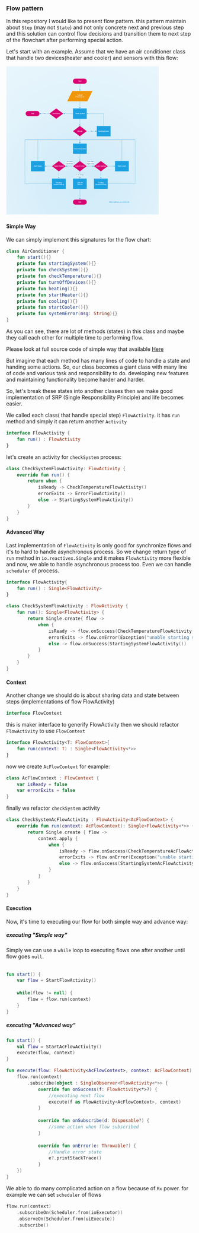 ### Flow pattern

In this repository I would like to present flow pattern. this pattern maintain about
`Step` (may not `State`) and not only concrete next and previous step and this 
solution can control flow decisions and transition them to next step of the
flowchart after performing special action.

Let's start with an example. Assume that we have an air conditioner class that handle 
two devices(heater and cooler) and sensors with this flow:

<img alt="flowchart for flow pattern" src="https://github.com/imohsenb/FlowPattern/blob/master/flowchart.png" height="400"/>

#### Simple Way
We can simply implement this signatures for the flow chart:
```kotlin
class AirConditioner {
    fun start(){}
    private fun startingSystem(){}
    private fun checkSystem(){}
    private fun checkTemperature(){}
    private fun turnOffDevices(){}
    private fun heating(){}
    private fun startHeater(){}
    private fun cooling(){}
    private fun startCooler(){}
    private fun systemError(msg: String){}
}
``` 

As you can see, there are lot of methods (states) in this class and maybe they call
each other for multiple time to performing flow.

Please look at full source code of simple way that available [Here](https://github.com/imohsenb/FlowPattern/tree/290afc56ac6a608222ad5473dd24f8b575fb1a87)

But imagine that each method has many lines of code to handle a state and handing some actions.
So, our class becomes a giant class with many line of code and various task and 
responsibility to do. developing new features and maintaining functionality become 
harder and harder.

So, let's break these states into another classes then we make good implementation of 
SRP (Single Responsibility Principle) and life becomes easier.

We called each class( that handle special step) `FlowActivity`. it has `run` method 
and simply it can return another `Activity`

```kotlin
interface FlowActivity {
    fun run() : FlowActivity
}
```

let's create an activity for `checkSystem` process:

```kotlin
class CheckSystemFlowActivity: FlowActivity {
    override fun run() {
        return when {
            isReady -> CheckTemperatureFlowActivity()
            errorExits -> ErrorFlowActivity()
            else -> StartingSystemFlowActivity()
        }
    }
}
```

#### Advanced Way

Last implementation of `FlowActivity` is only good for synchronize flows and it's to 
hard to handle asynchronous process. So we change return type of `run` method in 
`io.reactivex.Single` and it makes `FlowActivity` more flexible and now, we able to 
handle asynchronous process too. Even we can handle `scheduler` of process.
```kotlin
interface FlowActivity{
    fun run() : Single<FlowActivity>
}
```

```kotlin
class CheckSystemFlowActivity : FlowActivity {
    fun run(): Single<FlowActivity> {
        return Single.create{ flow -> 
            when {
                isReady -> flow.onSuccess(CheckTemperatureFlowActivity())
                errorExits -> flow.onError(Exception("unable starting system"))
                else -> flow.onSuccess(StartingSystemFlowActivity())
            }
        }
    }
}
```

#### Context
Another change we should do is about sharing data and state between steps (implementations of flow FlowActivity)
```kotlin
interface FlowContext 
```
this is maker interface to generify FlowActivity then we should refactor `FlowActivity`
to use `FlowContext`
```kotlin
interface FlowActivity<T: FlowContext>{
    fun run(context: T) : Single<FlowActivity<*>>
}
```
now we create `AcFlowContext` for example:
```kotlin
class AcFlowContext : FlowContext {
    var isReady = false
    var errorExits = false
}
```
finally we refactor `checkSystem` activity

```kotlin
class CheckSystemAcFlowActivity : FlowActivity<AcFlowContext> {
    override fun run(context: AcFlowContext): Single<FlowActivity<*>> {
        return Single.create { flow ->
            context.apply {
                when {
                    isReady -> flow.onSuccess(CheckTemperatureAcFlowActivity())
                    errorExits -> flow.onError(Exception("unable starting system"))
                    else -> flow.onSuccess(StartingSystemAcFlowActivity())
                }
            }
        }
    }
}
```

#### Execution
Now, it's time to executing our flow for both simple way and advance way:

##### executing "Simple way"
Simply we can use a `while` loop to executing flows one after another until flow
goes `null`.
```kotlin

fun start() {
    var flow = StartFlowActivity()
    
    while(flow != null) {
        flow = flow.run(context)
    }
}

```
##### executing "Advanced way"

```kotlin
fun start() {
    val flow = StartAcFlowActivity()
    execute(flow, context)
}
```
```kotlin
fun execute(flow: FlowActivity<AcFlowContext>, context: AcFlowContext) {
    flow.run(context)
        .subscribe(object : SingleObserver<FlowActivity<*>> {
            override fun onSuccess(f: FlowActivity<*>?) {
                //executing next flow
                execute(f as FlowActivity<AcFlowContext>, context)
            }
    
            override fun onSubscribe(d: Disposable?) {
                //some action when flow subscribed
            }
    
            override fun onError(e: Throwable?) {
                //Handle error state
                e?.printStackTrace()
            }
    })
}
```
We able to do many complicated action on a flow because of `Rx` power. for example 
we can set `scheduler` of flows
```kotlin
flow.run(context)
    .subscribeOn(Scheduler.from(ioExecutor))
    .observeOn(Scheduler.from(uiExecute))
    .subscribe()
```